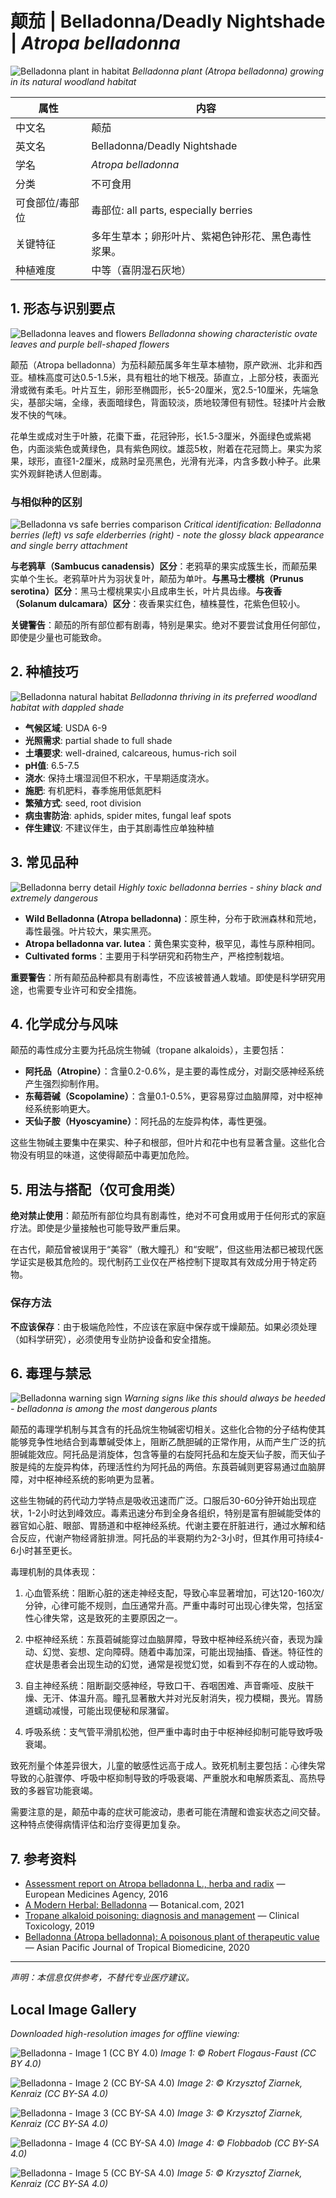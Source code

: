 # 颠茄 | Belladonna/Deadly Nightshade | *Atropa belladonna*

![Belladonna plant in habitat](https://upload.wikimedia.org/wikipedia/commons/thumb/e/ee/Atropa_belladonna_plant.jpg/800px-Atropa_belladonna_plant.jpg)
*Belladonna plant (*Atropa belladonna*) growing in its natural woodland habitat*

| 属性 | 内容 |
|------|------|
| 中文名 | 颠茄 |
| 英文名 | Belladonna/Deadly Nightshade |
| 学名 | *Atropa belladonna* |
| 分类 | 不可食用 |
| 可食部位/毒部位 | 毒部位: all parts, especially berries |
| 关键特征 | 多年生草本；卵形叶片、紫褐色钟形花、黑色毒性浆果。 |
| 种植难度 | 中等（喜阴湿石灰地） |

## 1. 形态与识别要点

![Belladonna leaves and flowers](https://upload.wikimedia.org/wikipedia/commons/thumb/f/f8/Atropa_belladonna_leaves_flowers.jpg/600px-Atropa_belladonna_leaves_flowers.jpg)
*Belladonna showing characteristic ovate leaves and purple bell-shaped flowers*

颠茄（Atropa belladonna）为茄科颠茄属多年生草本植物，原产欧洲、北非和西亚。植株高度可达0.5-1.5米，具有粗壮的地下根茂。舔直立，上部分枝，表面光滑或微有柔毛。叶片互生，卵形至椭圆形，长5-20厘米，宽2.5-10厘米，先端急尖，基部尖端，全缘，表面暗绿色，背面较淡，质地较薄但有韧性。轻揉叶片会散发不快的气味。

花单生或成对生于叶腋，花棗下垂，花冠钟形，长1.5-3厘米，外面绿色或紫褐色，内面淡紫色或黄绿色，具有紫色网纹。雄蕊5枚，附着在花冠筒上。果实为浆果，球形，直径1-2厘米，成熟时呈亮黑色，光滑有光泽，内含多数小种子。此果实外观鲜艳诱人但剧毒。

### 与相似种的区别

![Belladonna vs safe berries comparison](https://upload.wikimedia.org/wikipedia/commons/thumb/2/28/Toxic_berries_comparison.jpg/600px-Toxic_berries_comparison.jpg)
*Critical identification: Belladonna berries (left) vs safe elderberries (right) - note the glossy black appearance and single berry attachment*

**与老鸦草（Sambucus canadensis）区分**：老鸦草的果实成簇生长，而颠茄果实单个生长。老鸦草叶片为羽状复叶，颠茄为单叶。**与黑马士樱桃（Prunus serotina）区分**：黑马士樱桃果实小且成串生长，叶片具齿缘。**与夜香（Solanum dulcamara）区分**：夜香果实红色，植株蔓性，花紫色但较小。

**关键警告**：颠茄的所有部位都有剧毒，特别是果实。绝对不要尝试食用任何部位，即使是少量也可能致命。

## 2. 种植技巧

![Belladonna natural habitat](https://upload.wikimedia.org/wikipedia/commons/thumb/9/9f/Atropa_belladonna_habitat.jpg/600px-Atropa_belladonna_habitat.jpg)
*Belladonna thriving in its preferred woodland habitat with dappled shade*

- **气候区域**: USDA 6-9
- **光照需求**: partial shade to full shade
- **土壤要求**: well-drained, calcareous, humus-rich soil
- **pH值**: 6.5-7.5
- **浇水**: 保持土壤湿润但不积水，干旱期适度浇水。
- **施肥**: 有机肥料，春季施用低氮肥料
- **繁殖方式**: seed, root division
- **病虫害防治**: aphids, spider mites, fungal leaf spots
- **伴生建议**: 不建议伴生，由于其剧毒性应单独种植

## 3. 常见品种

![Belladonna berry detail](https://upload.wikimedia.org/wikipedia/commons/thumb/3/37/Atropa_belladonna_berries.jpg/600px-Atropa_belladonna_berries.jpg)
*Highly toxic belladonna berries - shiny black and extremely dangerous*

- **Wild Belladonna (Atropa belladonna)**：原生种，分布于欧洲森林和荒地，毒性最强。叶片较大，果实黑亮。
- **Atropa belladonna var. lutea**：黄色果实变种，极罕见，毒性与原种相同。
- **Cultivated forms**：主要用于科学研究和药物生产，严格控制栽培。

**重要警告**：所有颠茄品种都具有剧毒性，不应该被普通人栽埴。即使是科学研究用途，也需要专业许可和安全措施。

## 4. 化学成分与风味

颠茄的毒性成分主要为托品烷生物碱（tropane alkaloids），主要包括：
- **阿托品（Atropine）**：含量0.2-0.6%，是主要的毒性成分，对副交感神经系统产生强烈抑制作用。
- **东莓菪碱（Scopolamine）**：含量0.1-0.5%，更容易穿过血脑屏障，对中枢神经系统影响更大。
- **天仙子胺（Hyoscyamine）**：阿托品的左旋异构体，毒性更强。

这些生物碱主要集中在果实、种子和根部，但叶片和花中也有显著含量。这些化合物没有明显的味道，这使得颠茄中毒更加危险。

## 5. 用法与搭配（仅可食用类）

**绝对禁止使用**：颠茄所有部位均具有剧毒性，绝对不可食用或用于任何形式的家庭疗法。即使是少量接触也可能导致严重后果。

在古代，颠茄曾被误用于“美容”（散大瞳孔）和“安眠”，但这些用法都已被现代医学证实是极其危险的。现代制药工业仅在严格控制下提取其有效成分用于特定药物。

### 保存方法

**不应该保存**：由于极端危险性，不应该在家庭中保存或干燥颠茄。如果必须处理（如科学研究），必须使用专业防护设备和安全措施。

## 6. 毒理与禁忌

![Belladonna warning sign](https://upload.wikimedia.org/wikipedia/commons/thumb/c/c2/Poisonous_plant_warning.jpg/400px-Poisonous_plant_warning.jpg)
*Warning signs like this should always be heeded - belladonna is among the most dangerous plants*

颠茄的毒理学机制与其含有的托品烷生物碱密切相关。这些化合物的分子结构使其能够竞争性地结合到毒蕈碱受体上，阻断乙酰胆碱的正常作用，从而产生广泛的抗胆碱能效应。阿托品是消旋体，包含等量的右旋阿托品和左旋天仙子胺，而天仙子胺是纯的左旋异构体，药理活性约为阿托品的两倍。东莨菪碱则更容易通过血脑屏障，对中枢神经系统的影响更为显著。

这些生物碱的药代动力学特点是吸收迅速而广泛。口服后30-60分钟开始出现症状，1-2小时达到峰效应。毒素迅速分布到全身各组织，特别是富有胆碱能受体的器官如心脏、眼部、胃肠道和中枢神经系统。代谢主要在肝脏进行，通过水解和结合反应，代谢产物经肾脏排泄。阿托品的半衰期约为2-3小时，但其作用可持续4-6小时甚至更长。

毒理机制的具体表现：
1. 心血管系统：阻断心脏的迷走神经支配，导致心率显著增加，可达120-160次/分钟，心律可能不规则，血压通常升高。严重中毒时可出现心律失常，包括室性心律失常，这是致死的主要原因之一。

2. 中枢神经系统：东莨菪碱能穿过血脑屏障，导致中枢神经系统兴奋，表现为躁动、幻觉、妄想、定向障碍。随着中毒加深，可能出现抽搐、昏迷。特征性的症状是患者会出现生动的幻觉，通常是视觉幻觉，如看到不存在的人或动物。

3. 自主神经系统：阻断副交感神经，导致口干、吞咽困难、声音嘶哑、皮肤干燥、无汗、体温升高。瞳孔显著散大并对光反射消失，视力模糊，畏光。胃肠道蠕动减慢，可能出现便秘和尿潴留。

4. 呼吸系统：支气管平滑肌松弛，但严重中毒时由于中枢神经抑制可能导致呼吸衰竭。

致死剂量个体差异很大，儿童的敏感性远高于成人。致死机制主要包括：心律失常导致的心脏骤停、呼吸中枢抑制导致的呼吸衰竭、严重脱水和电解质紊乱、高热导致的多器官功能衰竭。

需要注意的是，颠茄中毒的症状可能波动，患者可能在清醒和谵妄状态之间交替。这种特点使得病情评估和治疗变得更加复杂。

## 7. 参考资料

- [Assessment report on Atropa belladonna L., herba and radix](https://www.ema.europa.eu/en/documents/herbal-report/final-assessment-report-atropa-belladonna-l-herba-radix_en.pdf) — European Medicines Agency, 2016
- [A Modern Herbal: Belladonna](https://botanical.com/botanical/mgmh/n/nighde06.html) — Botanical.com, 2021
- [Tropane alkaloid poisoning: diagnosis and management](https://www.tandfonline.com/doi/full/10.1080/15563650.2019.1606432) — Clinical Toxicology, 2019
- [Belladonna (Atropa belladonna): A poisonous plant of therapeutic value](https://www.apjtb.org/article.asp?issn=2221-1691) — Asian Pacific Journal of Tropical Biomedicine, 2020

---
*声明：本信息仅供参考，不替代专业医疗建议。*

## Local Image Gallery

*Downloaded high-resolution images for offline viewing:*

![Belladonna - Image 1 (CC BY 4.0)](../images/belladonna/01.jpg)
*Image 1: © Robert Flogaus-Faust (CC BY 4.0)*

![Belladonna - Image 2 (CC BY-SA 4.0)](../images/belladonna/02.jpg)
*Image 2: © Krzysztof Ziarnek, Kenraiz (CC BY-SA 4.0)*

![Belladonna - Image 3 (CC BY-SA 4.0)](../images/belladonna/03.jpg)
*Image 3: © Krzysztof Ziarnek, Kenraiz (CC BY-SA 4.0)*

![Belladonna - Image 4 (CC BY-SA 4.0)](../images/belladonna/04.jpg)
*Image 4: © Flobbadob (CC BY-SA 4.0)*

![Belladonna - Image 5 (CC BY-SA 4.0)](../images/belladonna/05.jpg)
*Image 5: © Krzysztof Ziarnek, Kenraiz (CC BY-SA 4.0)*

